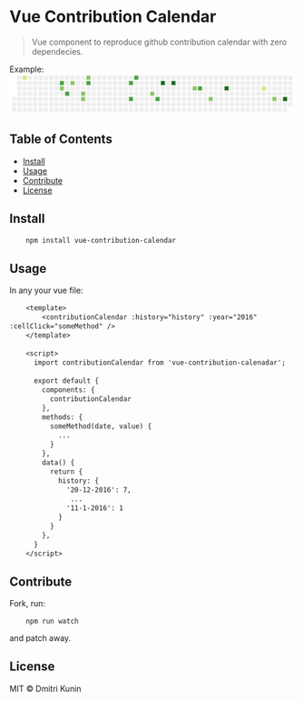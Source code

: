 # Vue Contribution Calendar

> Vue component to reproduce github contribution calendar with zero dependecies.

Example: 
![Example](https://raw.githubusercontent.com/DKunin/vue-contribution-calenadar/master/example/example.png)

## Table of Contents

- [Install](#install)
- [Usage](#usage)
- [Contribute](#contribute)
- [License](#license)

## Install

```console
    npm install vue-contribution-calendar
```

## Usage

In any your vue file:

```vue
    <template>
        <contributionCalendar :history="history" :year="2016" :cellClick="someMethod" />
    </template>

    <script>
      import contributionCalendar from 'vue-contribution-calenadar';

      export default {
        components: {
          contributionCalendar
        },
        methods: {
          someMethod(date, value) {
            ...
          }
        },
        data() {
          return {
            history: {
              '20-12-2016': 7,
               ...
              '11-1-2016': 1 
            }
          }
        },
      }
    </script>
```

## Contribute

Fork, run:

```console
    npm run watch
```
and patch away.

## License

MIT © Dmitri Kunin
